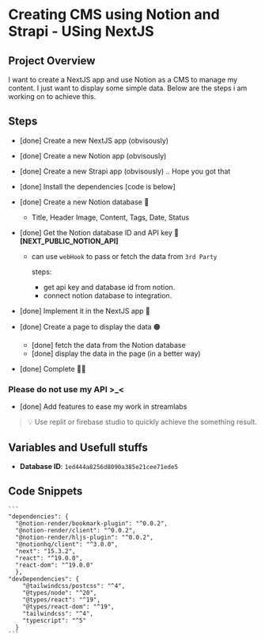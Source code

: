 # Creating CMS using Notion and Strapi - USing NextJS 
## Project Overview
I want to create a NextJS app and use Notion as a CMS to manage my content. I just want to display some simple data. Below are the steps i am working on to achieve this.

## Steps

* [done] Create a new NextJS app (obvisously)

* [done] Create a new Notion app (obvisously)

* [done] Create a new Strapi app (obvisously) .. Hope you got that 

* [done] Install the dependencies [code is below]

* [done] Create a new Notion database 🔵
    * Title, Header Image, Content, Tags, Date, Status

* [done] Get the Notion database ID and API key 🔑 **[NEXT_PUBLIC_NOTION_API]**
    - can use `webHook` to pass or fetch the data from `3rd Party`
    
      steps:
      - get api key and database id from notion.
      - connect notion database to integration.

* [done] Implement it in the NextJS app 🔵

* [done] Create a page to display the data 🟠
  - [done] fetch the data from the Notion database 
  - [done] display the data in the page (in a better way)

* [done] Complete 🎉🙌

### Please do not use my API >_<

* [done] Add features to ease my work in streamlabs

> 💡 Use replit or firebase studio to quickly achieve the something result.

## Variables and Usefull stuffs

* **Database ID**: `1ed444a8256d8090a385e21cee71ede5`



## Code Snippets

    ```
    "dependencies": {
      "@notion-render/bookmark-plugin": "^0.0.2",
      "@notion-render/client": "^0.0.2",
      "@notion-render/hljs-plugin": "^0.0.2",
      "@notionhq/client": "^3.0.0",
      "next": "15.3.2",
      "react": "^19.0.0",
      "react-dom": "^19.0.0"
      },
    "devDependencies": {
        "@tailwindcss/postcss": "^4",
        "@types/node": "^20",
        "@types/react": "^19",
        "@types/react-dom": "^19",
        "tailwindcss": "^4",
        "typescript": "^5"
      }
    ```